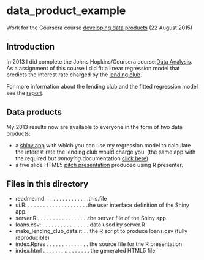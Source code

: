 # data_product_example


Work for the Coursera course [developing data products](https://www.coursera.org/course/devdataprod) (22 August 2015)


## Introduction

In 2013 I did complete the Johns Hopkins/Coursera course:[Data Analysis](https://www.coursera.org/course/dataanalysis).  
As a assignment of this course I did fit a linear regression model that predicts the interest rate charged by the [lending club](https://en.wikipedia.org/wiki/Lending_Club).  

For more information about the lending club and the fitted regression model see the [report](http://issuu.com/vilkoos/docs/analysis1a).

## Data products

My 2013 results now are available to everyone in the form of two data products:  

- a [shiny app](https://vilkoos.shinyapps.io/predict_lc_interest) with which you can use my regression model to calculate the interest rate the lending club would charge you.
(the same app with the required *but annoying* documentation [click here](https://vilkoos.shinyapps.io/predict_lending_club_interest_rate))
- a five slide HTML5 [pitch presentation](http://rpubs.com/vilkoos/dataprod) produced using R presenter.

## Files in this directory

- readme.md: . . . . . . . . .  . . . . .this.file
- ui.R: . . . . . . . . . . . . . . . . . . . .the user interface definition of the Shiny app.
- server.R:. . . . . . . . . . . . . . . . .the server file of the Shiny app.
- loans.csv: . . . . . . . . . . . .. . . . data used by server.R
- make_lending_club_data.r: . . the R script to produce loans.csv (fully reproducible)
- index.Rpres  . . . . . . . . . . . . . . the source file for the R presentation
- index.html . . . . . . . .. . . . . . . . the generated HTML5 file
   